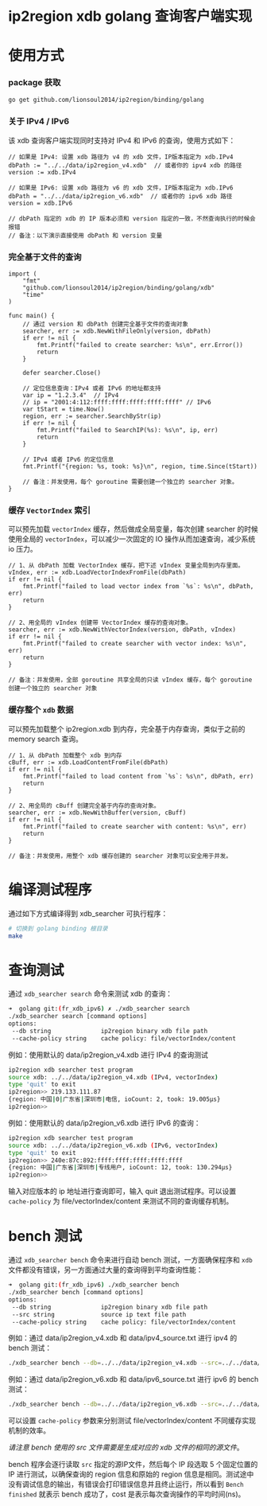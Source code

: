 # ip2region xdb golang 查询客户端实现

# 使用方式

### package 获取
```bash
go get github.com/lionsoul2014/ip2region/binding/golang
```

### 关于 IPv4 / IPv6
该 xdb 查询客户端实现同时支持对 IPv4 和 IPv6 的查询，使用方式如下：
```golang
// 如果是 IPv4: 设置 xdb 路径为 v4 的 xdb 文件，IP版本指定为 xdb.IPv4
dbPath := "../../data/ip2region_v4.xdb"  // 或者你的 ipv4 xdb 的路径
version := xdb.IPv4

// 如果是 IPv6: 设置 xdb 路径为 v6 的 xdb 文件，IP版本指定为 xdb.IPv6
dbPath = "../../data/ip2region_v6.xdb"  // 或者你的 ipv6 xdb 路径
version = xdb.IPv6

// dbPath 指定的 xdb 的 IP 版本必须和 version 指定的一致，不然查询执行的时候会报错
// 备注：以下演示直接使用 dbPath 和 version 变量
```

### 完全基于文件的查询

```golang
import (
	"fmt"
	"github.com/lionsoul2014/ip2region/binding/golang/xdb"
    "time"
)

func main() {
	// 通过 version 和 dbPath 创建完全基于文件的查询对象
    searcher, err := xdb.NewWithFileOnly(version, dbPath)
    if err != nil {
        fmt.Printf("failed to create searcher: %s\n", err.Error())
        return
    }

    defer searcher.Close()

    // 定位信息查询：IPv4 或者 IPv6 的地址都支持
    var ip = "1.2.3.4"  // IPv4
	// ip = "2001:4:112:ffff:ffff:ffff:ffff:ffff" // IPv6
    var tStart = time.Now()
    region, err := searcher.SearchByStr(ip)
    if err != nil {
        fmt.Printf("failed to SearchIP(%s): %s\n", ip, err)
        return
    }

	// IPv4 或者 IPv6 的定位信息 
    fmt.Printf("{region: %s, took: %s}\n", region, time.Since(tStart))

    // 备注：并发使用，每个 goroutine 需要创建一个独立的 searcher 对象。
}
```

### 缓存 `VectorIndex` 索引

可以预先加载 `vectorIndex` 缓存，然后做成全局变量，每次创建 searcher 的时候使用全局的 `vectorIndex`，可以减少一次固定的 IO 操作从而加速查询，减少系统 io 压力。
```golang
// 1、从 dbPath 加载 VectorIndex 缓存，把下述 vIndex 变量全局到内存里面。
vIndex, err := xdb.LoadVectorIndexFromFile(dbPath)
if err != nil {
    fmt.Printf("failed to load vector index from `%s`: %s\n", dbPath, err)
    return
}

// 2、用全局的 vIndex 创建带 VectorIndex 缓存的查询对象。
searcher, err := xdb.NewWithVectorIndex(version, dbPath, vIndex)
if err != nil {
    fmt.Printf("failed to create searcher with vector index: %s\n", err)
    return
}

// 备注：并发使用，全部 goroutine 共享全局的只读 vIndex 缓存，每个 goroutine 创建一个独立的 searcher 对象
```

### 缓存整个 `xdb` 数据

可以预先加载整个 ip2region.xdb 到内存，完全基于内存查询，类似于之前的 memory search 查询。
```golang
// 1、从 dbPath 加载整个 xdb 到内存
cBuff, err := xdb.LoadContentFromFile(dbPath)
if err != nil {
    fmt.Printf("failed to load content from `%s`: %s\n", dbPath, err)
    return
}

// 2、用全局的 cBuff 创建完全基于内存的查询对象。
searcher, err := xdb.NewWithBuffer(version, cBuff)
if err != nil {
    fmt.Printf("failed to create searcher with content: %s\n", err)
    return
}

// 备注：并发使用，用整个 xdb 缓存创建的 searcher 对象可以安全用于并发。
```



# 编译测试程序

通过如下方式编译得到 xdb_searcher 可执行程序：
```bash
# 切换到 golang binding 根目录
make
```


# 查询测试

通过 `xdb_searcher search` 命令来测试 xdb 的查询：
```bash
➜  golang git:(fr_xdb_ipv6) ✗ ./xdb_searcher search                                 
./xdb_searcher search [command options]
options:
 --db string              ip2region binary xdb file path
 --cache-policy string    cache policy: file/vectorIndex/content
```

例如：使用默认的 data/ip2region_v4.xdb 进行 IPv4 的查询测试
```bash
ip2region xdb searcher test program
source xdb: ../../data/ip2region_v4.xdb (IPv4, vectorIndex)
type 'quit' to exit
ip2region>> 219.133.111.87
{region: 中国|0|广东省|深圳市|电信, ioCount: 2, took: 19.005µs}
ip2region>> 
```

例如：使用默认的 data/ip2region_v6.xdb 进行 IPv6 的查询：
```bash
ip2region xdb searcher test program
source xdb: ../../data/ip2region_v6.xdb (IPv6, vectorIndex)
type 'quit' to exit
ip2region>> 240e:87c:892:ffff:ffff:ffff:ffff:ffff
{region: 中国|广东省|深圳市|专线用户, ioCount: 12, took: 130.294µs}
ip2region>>
```

输入对应版本的 ip 地址进行查询即可，输入 quit 退出测试程序。可以设置 `cache-policy` 为 file/vectorIndex/content 来测试不同的查询缓存机制。


# bench 测试

通过 `xdb_searcher bench` 命令来进行自动 bench 测试，一方面确保程序和 `xdb` 文件都没有错误，另一方面通过大量的查询得到平均查询性能：
```bash
➜  golang git:(fr_xdb_ipv6) ./xdb_searcher bench
./xdb_searcher bench [command options]
options:
 --db string              ip2region binary xdb file path
 --src string             source ip text file path
 --cache-policy string    cache policy: file/vectorIndex/content
```

例如：通过 data/ip2region_v4.xdb 和 data/ipv4_source.txt 进行 ipv4 的 bench 测试：
```bash
./xdb_searcher bench --db=../../data/ip2region_v4.xdb --src=../../data/ipv4_source.txt 
```

例如：通过 data/ip2region_v6.xdb 和 data/ipv6_source.txt 进行 ipv6 的 bench 测试：
```bash
./xdb_searcher bench --db=../../data/ip2region_v6.xdb --src=../../data/ipv6_source.txt 
```


可以设置 `cache-policy` 参数来分别测试 file/vectorIndex/content 不同缓存实现机制的效率。

*请注意 bench 使用的 src 文件需要是生成对应的 xdb 文件的相同的源文件*。

bench 程序会逐行读取 `src` 指定的源IP文件，然后每个 IP 段选取 5 个固定位置的 IP 进行测试，以确保查询的 region 信息和原始的 region 信息是相同。测试途中没有调试信息的输出，有错误会打印错误信息并且终止运行，所以看到 `Bench finished` 就表示 bench 成功了，cost 是表示每次查询操作的平均时间(ns)。
